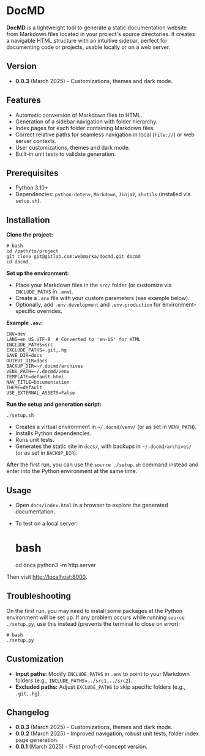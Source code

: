# DocMD

**DocMD** is a lightweight tool to generate a static documentation website from Markdown files located in your project's source directories. It creates a navigable HTML structure with an intuitive sidebar, perfect for documenting code or projects, usable locally or on a web server.

## Version

- **0.0.3** (March 2025) - Customizations, themes and dark mode.

## Features

- Automatic conversion of Markdown files to HTML.
- Generation of a sidebar navigation with folder hierarchy.
- Index pages for each folder containing Markdown files.
- Correct relative paths for seamless navigation in local (`file://`) or web server contexts.
- User customizations, themes and dark mode.
- Built-in unit tests to validate generation.

## Prerequisites

- Python 3.10+
- Dependencies: `python-dotenv`, `Markdown`, `Jinja2`, `shutils` (installed via `setup.sh`).

## Installation

**Clone the project:**

    # bash
    cd /path/to/project
    git clone git@gitlab.com:webmarka/docmd.git docmd
    cd docmd

**Set up the environment:**

- Place your Markdown files in the `src/` folder (or customize via `INCLUDE_PATHS` in `.env`).
- Create a `.env` file with your custom parameters (see example below).
- Optionally, add `.env.development` and `.env.production` for environment-specific overrides.

**Example `.env`:**

    ENV=dev
    LANG=en_US.UTF-8  # Converted to 'en-US' for HTML
    INCLUDE_PATHS=src
    EXCLUDE_PATHS=.git,.hg
    SAVE_DIR=docs
    OUTPUT_DIR=docs
    BACKUP_DIR=~/.docmd/archives
    VENV_PATH=~/.docmd/venv
    TEMPLATE=default.html
    NAV_TITLE=Documentation
    THEME=default
    USE_EXTERNAL_ASSETS=False

**Run the setup and generation script:**

  `./setup.sh`

- Creates a virtual environment in `~/.docmd/venv/` (or as set in `VENV_PATH`).
- Installs Python dependencies.
- Runs unit tests.
- Generates the static site in `docs/`, with backups in `~/.docmd/archives/` (or as set in `BACKUP_DIR`).

After the first run, you can use the `source ./setup.sh` command instead and enter into the Python environment at the same time. 

## Usage

- Open `docs/index.html` in a browser to explore the generated documentation.
- To test on a local server:  

    # bash
    cd docs
    python3 -m http.server

Then visit [http://localhost:8000](http://localhost:8000).

## Troubleshooting

On the first run, you may need to install some packages et the Python environment will be set up. If any problem occurs while running `source ./setup.py`, use this instead (prevents the terminal to close on error): 

    # bash
    ./setup.py

## Customization

- **Input paths:** Modify `INCLUDE_PATHS` in `.env` to point to your Markdown folders (e.g., `INCLUDE_PATHS=../src1,../src2`).
- **Excluded paths:** Adjust `EXCLUDE_PATHS` to skip specific folders (e.g., `.git,.hg`).

## Changelog

- **0.0.3** (March 2025) - Customizations, themes and dark mode.
- **0.0.2** (March 2025) - Improved navigation, robust unit tests, folder index page generation.
- **0.0.1** (March 2025) - First proof-of-concept version.
